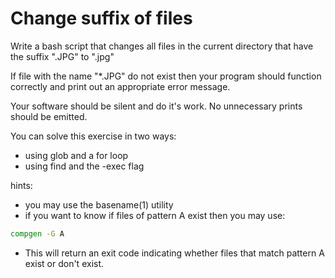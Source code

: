 # Change suffix of files

Write a bash script that changes all files in the current directory that have the
suffix ".JPG" to ".jpg"

If file with the name "*.JPG" do not exist then your program should function correctly
and print out an appropriate error message.

Your software should be silent and do it's work. No unnecessary prints should be emitted.

You can solve this exercise in two ways:
- using glob and a for loop
- using find and the -exec flag

hints:
- you may use the basename(1) utility
- if you want to know if files of pattern A exist then you may use:

```bash
compgen -G A
```

* This will return an exit code indicating whether files that match pattern A exist or don't exist.
